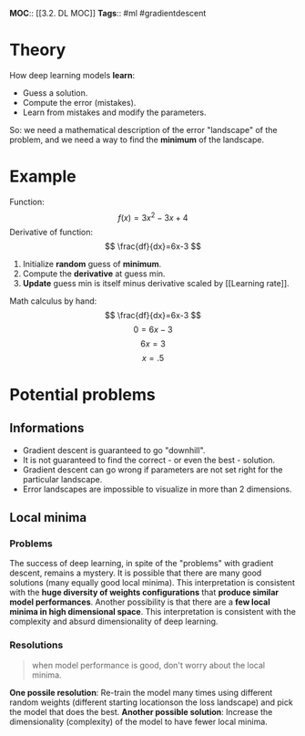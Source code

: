 **MOC**:: [[3.2. DL MOC]]
**Tags**:: #ml #gradientdescent 

# Theory
How deep learning models **learn**:
- Guess a solution.
- Compute the error (mistakes).
- Learn from mistakes and modify the parameters.

So: we need a mathematical description of the error "landscape" of the problem, and we need a way to find the **minimum** of the landscape.

# Example
Function:
$$
f(x) = 3x^2-3x+4
$$
Derivative of function:
$$
\frac{df}{dx}=6x-3
$$
1. Initialize **random** guess of **minimum**.
2. Compute the **derivative** at guess min.
3. **Update** guess min is itself minus derivative scaled by [[Learning rate]].

Math calculus by hand:
$$
\frac{df}{dx}=6x-3
$$
$$
0 = 6x-3
$$
$$
6x = 3
$$
$$
x=.5
$$

# Potential problems

## Informations
- Gradient descent is guaranteed to go "downhill".
- It is not guaranteed to find the correct - or even the best - solution.
- Gradient descent can go wrong if parameters are not set right for the particular landscape.
- Error landscapes are impossible to visualize in more than 2 dimensions.
##  Local minima

### Problems
The success of deep learning, in spite of the "problems" with gradient descent, remains a mystery.
It is possible that there are many good solutions (many equally good local minima). This interpretation is consistent with the **huge diversity of weights configurations** that **produce similar model performances**.
Another possibility is that there are a **few local minima in high dimensional space**. This interpretation is consistent with the complexity and absurd dimensionality of deep learning.

### Resolutions
> when model performance is good, don't worry about the local minima.

**One possile resolution**: Re-train the model many times using different random weights (different starting locationson the loss landscape) and pick the model that does the best.
**Another possible solution**: Increase the dimensionality (complexity) of the model to have fewer local minima.
